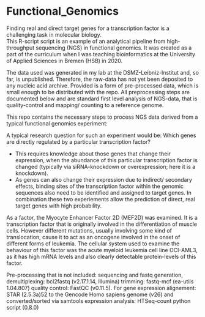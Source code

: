 # Functional_Genomics
Finding real and direct target genes for a transcription factor is a challenging task in molecular biology. \
This R-script script is an example of an analytical pipeline from high-throughput sequencing (NGS) in functional genomics. 
It was created as a part of the curriculum when I was teaching bioinformatics at the University of Applied Sciences in Bremen (HSB) in 2020.

The data used was generated in my lab at the DSMZ-Leibniz-Institut and, so far, is unpublished. Therefore, the raw-data has not yet been deposited to any nucleic acid archive. Provided is a form of pre-processed data, which is small enough to be distributed with the repo. All preprocessing steps are documented below and are standard first level analysis of NGS-data, that is quality-control and mapping/ counting to a reference genome.

This repo contains the necessary steps to process NGS data derived from a typical functional genomics experiment:

A typical research question for such an experiment would be:
Which genes are directly regulated by a particular transcription factor?
  - This requires knowledge about those genes that change their expression, when the abundance of this particular transcription factor is changed (typically via siRNA-knockdown or overexpression; here it is a knockdown).
  - As genes can also change their expression due to indirect/ secondary effects, binding sites of the transcription factor within the genomic sequences also need to be identified and assigned to target genes.
In combination these two experiements allow the prediction of direct, real target genes with high probability.

As a factor, the Myocyte Enhancer Factor 2D (MEF2D) was examined. It is a transcription factor that is originally involved in the differentiation of muscle cells. However different mutations, usually involving some kind of translocation, cause it to act as an oncogene involved in the onset of different forms of leukemia. 
The cellular system used to examine the behaviour of this factor was the acute myeloid leukemia cell line OCI-AML3, as it has high mRNA levels and also clearly detectable protein-levels of this factor. 



Pre-processing that is not included:
sequencing and fastq generation, 
demultiplexing: bcl2fastq (v2.17.1.14, Illumina)
trimming: fastq-mcf (ea-utils 1.04.807)
quality control: FastQC (v0.11.5). For gene expression
alignement: STAR (2.5.3a)52 to the Gencode Homo sapiens genome (v26) and converted/sorted via samtools
expression analysis: HTSeq-count python script (0.8.0)

